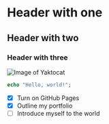 # Header with one
## Header with two 
### Header with three

![Image of Yaktocat](https://octodex.github.com/images/yaktocat.png)

``` php
echo "Hello, world!";
```

- [x] Turn on GitHub Pages
- [x] Outline my portfolio
- [ ] Introduce myself to the world
